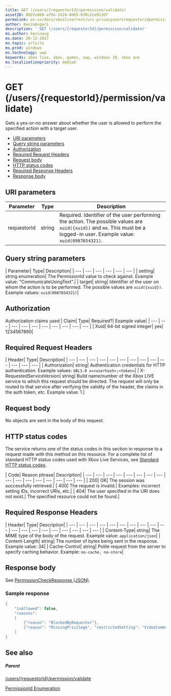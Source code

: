 ```yaml
---
title: GET (/users/{requestorId}/permission/validate)
assetID: 8d22c668-af9a-1d24-8d65-830c2ce913d7
permalink: en-us/docs/xboxlive/rest/uri-privacyusersrequestoridpermissionvalidateget.html
author: KevinAsgari
description: ' GET (/users/{requestorId}/permission/validate)'
ms.author: kevinasg
ms.date: 20-12-2017
ms.topic: article
ms.prod: windows
ms.technology: uwp
keywords: xbox live, xbox, games, uwp, windows 10, xbox one
ms.localizationpriority: medium
---
```



# GET (/users/{requestorId}/permission/validate)
Gets a yes-or-no answer about whether the user is allowed to perform the specified action with a target user.

  * [URI parameters](#ID4EQ)
  * [Query string parameters](#ID4E2)
  * [Authorization](#ID4EDC)
  * [Required Request Headers](#ID4EID)
  * [Request body](#ID4ETE)
  * [HTTP status codes](#ID4E5E)
  * [Required Response Headers](#ID4ETG)
  * [Response body](#ID4EKAAC)

<a id="ID4EQ"></a>


## URI parameters

| Parameter| Type| Description|
| --- | --- | --- |
| requestorId| string| Required. Identifier of the user performing the action. The possible values are <code>xuid({xuid})</code> and <code>me</code>. This must be a logged-in user. Example value: <code>xuid(0987654321)</code>.|

<a id="ID4E2"></a>


## Query string parameters

| Parameter| Type| Description|
| --- | --- | --- | --- | --- | --- |
| setting| string enumeration| The PermissionId value to check against. Example value: "CommunicateUsingText".|
| target| string| Identifier of the user on whom the action is to be performed. The possible values are <code>xuid({xuid})</code>. Example values: <code>xuid(0987654321)</code>|

<a id="ID4EDC"></a>


## Authorization

Authorization claims used | Claim| Type| Required?| Example value|
| --- | --- | --- | --- | --- | --- | --- | --- | --- | --- |
| Xuid| 64-bit signed integer| yes| 1234567890|

<a id="ID4EID"></a>


## Required Request Headers

| Header| Type| Description|
| --- | --- | --- | --- | --- | --- | --- | --- | --- | --- | --- | --- | --- |
| Authorization| string| Authentication credentials for HTTP authentication. Example values: <code>XBL3.0 x=&lt;userhash>;&lt;token></code>|
| X-RequestedServiceVersion| string| Build name/number of the Xbox LIVE service to which this request should be directed. The request will only be routed to that service after verifying the validity of the header, the claims in the auth token, etc. Example value: 1.|

<a id="ID4ETE"></a>


## Request body

No objects are sent in the body of this request.

<a id="ID4E5E"></a>


## HTTP status codes

The service returns one of the status codes in this section in response to a request made with this method on this resource. For a complete list of standard HTTP status codes used with Xbox Live Services, see [Standard HTTP status codes](../../additional/httpstatuscodes.md).

| Code| Reason phrase| Description|
| --- | --- | --- | --- | --- | --- | --- | --- | --- | --- | --- | --- | --- | --- | --- | --- |
| 200| OK| The session was successfully retrieved.|
| 400| The request is invalid.| Examples: incorrect setting IDs, incorrect URIs, etc.|
| 404| The user specified in the URI does not exist.| The specified resource could not be found.|

<a id="ID4ETG"></a>


## Required Response Headers

| Header| Type| Description|
| --- | --- | --- | --- | --- | --- | --- | --- | --- | --- | --- | --- | --- | --- | --- | --- | --- | --- | --- |
| Content-Type| string| The MIME type of the body of the request. Example value: <code>application/json</code>|
| Content-Length| string| The number of bytes being sent in the response. Example value: 34|
| Cache-Control| string| Polite request from the server to specify caching behavior. Example: <code>no-cache, no-store</code>|

<a id="ID4EKAAC"></a>


## Response body

See [PermissionCheckResponse (JSON)](../../json/json-permissioncheckresponse.md).

<a id="ID4EWAAC"></a>


### Sample response


```cpp
{
    "isAllowed": false,
    "reasons":
    [
        {"reason": "BlockedByRequestor"},
        {"reason": "MissingPrivilege", "restrictedSetting": "VideoCommunications"}
    ]
}

```


<a id="ID4EABAC"></a>


## See also

<a id="ID4ECBAC"></a>


##### Parent

[/users/{requestorId}/permission/validate](uri-privacyusersrequestoridpermissionvalidate.md)

 [PermissionId Enumeration](../../enums/privacy-enum-permissionid.md)

